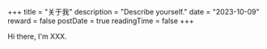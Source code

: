 +++
title = "关于我"
description = "Describe yourself."
date = "2023-10-09"
reward = false
postDate = true
readingTime = false
+++

Hi there, I'm XXX.
